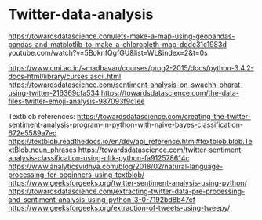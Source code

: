 # Twitter-data-analysis

https://towardsdatascience.com/lets-make-a-map-using-geopandas-pandas-and-matplotlib-to-make-a-chloropleth-map-dddc31c1983d
youtube.com/watch?v=5BoknfQgfGU&list=WL&index=2&t=0s

https://www.cmi.ac.in/~madhavan/courses/prog2-2015/docs/python-3.4.2-docs-html/library/curses.ascii.html
https://towardsdatascience.com/sentiment-analysis-on-swachh-bharat-using-twitter-216369cfa534
https://towardsdatascience.com/the-data-files-twitter-emoji-analysis-987093f9c1ee

Textblob references:
https://towardsdatascience.com/creating-the-twitter-sentiment-analysis-program-in-python-with-naive-bayes-classification-672e5589a7ed
https://textblob.readthedocs.io/en/dev/api_reference.html#textblob.blob.TextBlob.noun_phrases
https://towardsdatascience.com/twitter-sentiment-analysis-classification-using-nltk-python-fa912578614c
https://www.analyticsvidhya.com/blog/2018/02/natural-language-processing-for-beginners-using-textblob/
https://www.geeksforgeeks.org/twitter-sentiment-analysis-using-python/
https://towardsdatascience.com/extracting-twitter-data-pre-processing-and-sentiment-analysis-using-python-3-0-7192bd8b47cf
https://www.geeksforgeeks.org/extraction-of-tweets-using-tweepy/

